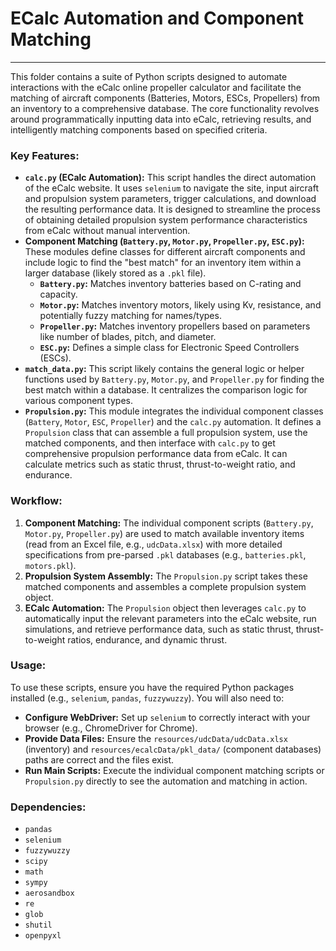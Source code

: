 # ECalc Automation and Component Matching
---
This folder contains a suite of Python scripts designed to automate interactions with the eCalc online propeller calculator and facilitate the matching of aircraft components (Batteries, Motors, ESCs, Propellers) from an inventory to a comprehensive database. The core functionality revolves around programmatically inputting data into eCalc, retrieving results, and intelligently matching components based on specified criteria.

### Key Features:

* **`calc.py` (ECalc Automation):** This script handles the direct automation of the eCalc website. It uses `selenium` to navigate the site, input aircraft and propulsion system parameters, trigger calculations, and download the resulting performance data. It is designed to streamline the process of obtaining detailed propulsion system performance characteristics from eCalc without manual intervention.
* **Component Matching (`Battery.py`, `Motor.py`, `Propeller.py`, `ESC.py`):** These modules define classes for different aircraft components and include logic to find the "best match" for an inventory item within a larger database (likely stored as a `.pkl` file).
    * **`Battery.py`:** Matches inventory batteries based on C-rating and capacity.
    * **`Motor.py`:** Matches inventory motors, likely using Kv, resistance, and potentially fuzzy matching for names/types.
    * **`Propeller.py`:** Matches inventory propellers based on parameters like number of blades, pitch, and diameter.
    * **`ESC.py`:** Defines a simple class for Electronic Speed Controllers (ESCs).
* **`match_data.py`:** This script likely contains the general logic or helper functions used by `Battery.py`, `Motor.py`, and `Propeller.py` for finding the best match within a database. It centralizes the comparison logic for various component types.
* **`Propulsion.py`:** This module integrates the individual component classes (`Battery`, `Motor`, `ESC`, `Propeller`) and the `calc.py` automation. It defines a `Propulsion` class that can assemble a full propulsion system, use the matched components, and then interface with `calc.py` to get comprehensive propulsion performance data from eCalc. It can calculate metrics such as static thrust, thrust-to-weight ratio, and endurance.

### Workflow:

1.  **Component Matching:** The individual component scripts (`Battery.py`, `Motor.py`, `Propeller.py`) are used to match available inventory items (read from an Excel file, e.g., `udcData.xlsx`) with more detailed specifications from pre-parsed `.pkl` databases (e.g., `batteries.pkl`, `motors.pkl`).
2.  **Propulsion System Assembly:** The `Propulsion.py` script takes these matched components and assembles a complete propulsion system object.
3.  **ECalc Automation:** The `Propulsion` object then leverages `calc.py` to automatically input the relevant parameters into the eCalc website, run simulations, and retrieve performance data, such as static thrust, thrust-to-weight ratios, endurance, and dynamic thrust.

### Usage:

To use these scripts, ensure you have the required Python packages installed (e.g., `selenium`, `pandas`, `fuzzywuzzy`). You will also need to:

* **Configure WebDriver:** Set up `selenium` to correctly interact with your browser (e.g., ChromeDriver for Chrome).
* **Provide Data Files:** Ensure the `resources/udcData/udcData.xlsx` (inventory) and `resources/ecalcData/pkl_data/` (component databases) paths are correct and the files exist.
* **Run Main Scripts:** Execute the individual component matching scripts or `Propulsion.py` directly to see the automation and matching in action.

### Dependencies:

* `pandas`
* `selenium`
* `fuzzywuzzy`
* `scipy`
* `math`
* `sympy`
* `aerosandbox`
* `re`
* `glob`
* `shutil`
* `openpyxl`
